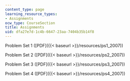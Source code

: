 ```yaml
---
content_type: page
learning_resource_types:
- Assignments
ocw_type: CourseSection
title: Assignments
uid: dfa27e7d-1c4b-6647-23aa-7404b35b14f8
---
```


Problem Set 1 ([PDF]({{< baseurl >}}/resources/ps1_2007))

Problem Set 2 ([PDF]({{< baseurl >}}/resources/ps2_2007))

Problem Set 3 ([PDF]({{< baseurl >}}/resources/ps3_2007))

Problem Set 4 ([PDF]({{< baseurl >}}/resources/ps4_2007))